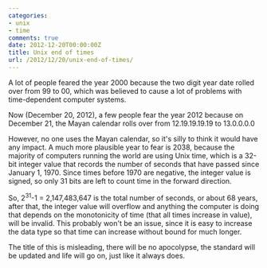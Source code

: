 ```yaml
---
categories:
- unix
- time
comments: true
date: 2012-12-20T00:00:00Z
title: Unix end of times
url: /2012/12/20/unix-end-of-times/
---
```


A lot of people feared the year 2000 because the two digit year date rolled over from 99 to 00, which was believed to cause a lot of problems with time-dependent computer systems.

Now (December 20, 2012), a few people fear the year 2012 because on December 21, the Mayan calendar rolls over from 12.19.19.19.19 to 13.0.0.0.0

However, no one uses the Mayan calendar, so it's silly to think it would have any impact. A much more plausible year to fear is 2038, because the majority of computers running the world are using Unix time, which is a 32-bit integer value that records the number of seconds that have passed since January 1, 1970. Since times before 1970 are negative, the integer value is signed, so only 31 bits are left to count time in the forward direction.

So, 2<sup>31</sup>-1 = 2,147,483,647 is the total number of seconds, or about 68 years, after that, the integer value will overflow and anything the computer is doing that depends on the monotonicity of time (that all times increase in value), will be invalid. This probably won't be an issue, since it is easy to increase the data type so that time can increase without bound for much longer.

The title of this is misleading, there will be no apocolypse, the standard will be updated and life will go on, just like it always does.